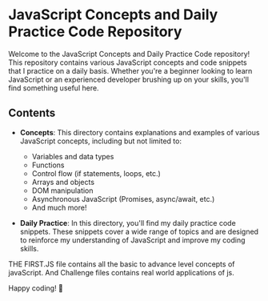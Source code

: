 # JavaScript Concepts and Daily Practice Code Repository

Welcome to the JavaScript Concepts and Daily Practice Code repository! This repository contains various JavaScript concepts and code snippets that I practice on a daily basis. Whether you're a beginner looking to learn JavaScript or an experienced developer brushing up on your skills, you'll find something useful here.

## Contents

- **Concepts**: This directory contains explanations and examples of various JavaScript concepts, including but not limited to:

  - Variables and data types
  - Functions
  - Control flow (if statements, loops, etc.)
  - Arrays and objects
  - DOM manipulation
  - Asynchronous JavaScript (Promises, async/await, etc.)
  - And much more!

- **Daily Practice**: In this directory, you'll find my daily practice code snippets. These snippets cover a wide range of topics and are designed to reinforce my understanding of JavaScript and improve my coding skills.

THE FIRST.JS file contains all the basic to advance level concepts of javaScript.
And Challenge files contains real world applications of js.

Happy coding! 🚀
